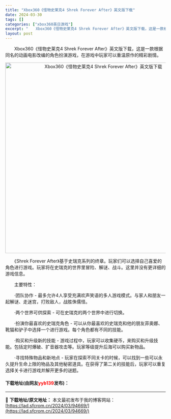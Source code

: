 ```yaml
---
title: "Xbox360《怪物史莱克4 Shrek Forever After》英文版下载"
date: 2024-03-30
tags: []
categories: ["xbox360英日游戏"]
excerpt: "　　Xbox360《怪物史莱克4 Shrek Forever After》英文版下载，这是一款根据同名的动画电影改编的角色扮演游戏，在游戏中玩家可以重温原作的精彩剧情。 　　《Shrek Forever After》基于史瑞克系列的终章。玩家们可以选择自己喜爱的角色进行游戏。玩家将在史瑞克的世界里冒&hellip;"
layout: post
---
```


 <p>　　Xbox360《怪物史莱克4 Shrek Forever After》英文版下载，这是一款根据同名的动画电影改编的角色扮演游戏，在游戏中玩家可以重温原作的精彩剧情。</p> <p align="center"><img align="" border="0" src="https://lad.sfcrom.cn/wp-content/uploads/2024/03/20240330_6607dc4f2ed2f.webp" width="600" alt="Xbox360《怪物史莱克4 Shrek Forever After》英文版下载" /></p> <p>　　《Shrek Forever After》基于史瑞克系列的终章。玩家们可以选择自己喜爱的角色进行游戏。玩家将在史瑞克的世界里冒险、解谜、战斗。这里并没有更详细的游戏信息。</p> <p>　　主要特性：</p> <p>　　&middot;团队协作 - 最多允许4人享受充满欢声笑语的多人游戏模式。与家人和朋友一起解谜、走迷宫，打败敌人，战胜侏儒怪。</p> <p>　　&middot;两个世界可供探索 - 可在史瑞克的两个世界中进行切换。</p> <p>　　&middot;扮演你最喜欢的史瑞克角色 - 可以从你最喜欢的史瑞克和他的朋友菲奥娜、靴猫和驴子中选择一个进行游戏。每个角色都有不同的技能。</p> <p>　　&middot;购买和升级新的技能 - 游戏过程中，玩家可以收集硬币，来购买和升级技能。包括定时爆破、扩音器攻击等。玩家等级提升后海可以购买新物品。</p> <p>　　&middot;寻找特殊物品和新地点 - 玩家在探索不同关卡的时候，可以找到一些可以永久提升生命上限的物品及其他秘密道具。在获得了第二关的技能后，玩家可以重复选择关卡进行游戏并解开更多的谜题。</p> <p><h4>下载地址(由网友<font color="red">yyb139</font>发布)：</h4></p> 

---
📖 **下载地址/原文地址：** 本文最初发布于我的博客网站：[https://lad.sfcrom.cn/2024/03/94669/](https://lad.sfcrom.cn/2024/03/94669/)
